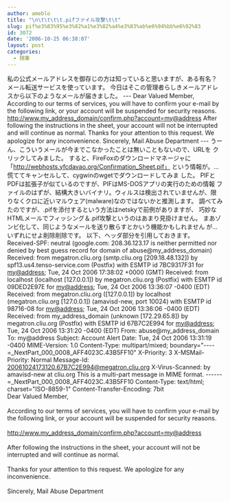 ```yaml
---
author: ameblo
title: "\n\t\t\t\t.pifファイル攻撃\t\t"
slug: pif%e3%83%95%e3%82%a1%e3%82%a4%e3%83%ab%e6%94%bb%e6%92%83
id: 3072
date: '2006-10-25 06:38:07'
layout: post
categories:
  - 随筆
---
```


私の公式メールアドレスを御存じの方は知っていると思いますが、ある有名？ メール転送サービスを使っています。 今日はそこの管理者らしきメールアドレスから以下のようなメールが届きました。 --- Dear Valued Member, According to our terms of services, you will have to confirm your e-mail by the following link, or your account will be suspended for security reasons. http://www.my_address_domain/confirm.php?account=my@address After following the instructions in the sheet, your account will not be interrupted and will continue as normal. Thanks for your attention to this request. We apologize for any inconvenience. Sincerely, Mail Abuse Department --- うーん、こういうメールが今までこなかったことは無いこともないので、URLを クリックしてみました。 すると、FireFoxのダウンロードマネージャに 「http://webhosts.yfcdavao.org/Confirmation_Sheet.pif」 という情報が。…慌ててキャンセルして、cygwinのwgetでダウンロードしてみま した。 PIFとPDFは拡張子が似ているのですが、PIFはMS-DOSアプリの実行のための情報 ファイルのはずが、結構大きいバイナリ。ウィルスは検出されていませんが、限 りなくクロに近いマルウェア(malware)なのではないかと推測します。 調べてみたのですが、.pifを添付するという方法はnetskyで前例がありますが、 巧妙なHTMLメールでフィッシング＆.pif攻撃というのはあまり見掛けません。 まあゾンビ化して、同じようなメールを送り散らすとかいう機能かもしれません が…いずれにせよ削除削除です。 以下、ヘッダ部分を引用しておきます。 Received-SPF: neutral (google.com: 208.36.123.17 is neither permitted nor denied by best guess record for domain of abuse@my_address_domain) Received: from megatron.cliu.org (smtp.cliu.org [209.18.48.132]) by spf13.us4.tenso-service.com (Postfix) with ESMTP id 7BC9317F31 for <my@address>; Tue, 24 Oct 2006 17:38:02 +0000 (GMT) Received: from localhost (localhost [127.0.0.1]) by megatron.cliu.org (Postfix) with ESMTP id 09DED2E97E for <my@address>; Tue, 24 Oct 2006 13:36:07 -0400 (EDT) Received: from megatron.cliu.org ([127.0.0.1]) by localhost (megatron.cliu.org [127.0.0.1]) (amavisd-new, port 10024) with ESMTP id 98716-08 for <my@address>; Tue, 24 Oct 2006 13:36:06 -0400 (EDT) Received: from my_address_domain (unknown [172.29.65.8]) by megatron.cliu.org (Postfix) with ESMTP id 67B7C2E994 for <my@address>; Tue, 24 Oct 2006 13:31:20 -0400 (EDT) From: abuse@my_address_domain To: my@address Subject: Account Alert Date: Tue, 24 Oct 2006 13:31:19 -0400 MIME-Version: 1.0 Content-Type: multipart/mixed; boundary="----=_NextPart_000_0008_AFF4023C.43B5FF10" X-Priority: 3 X-MSMail-Priority: Normal Message-Id: <20061024173120.67B7C2E994@megatron.cliu.org> X-Virus-Scanned: by amavisd-new at cliu.org This is a multi-part message in MIME format. ------=_NextPart_000_0008_AFF4023C.43B5FF10 Content-Type: text/html; charset="ISO-8859-1" Content-Transfer-Encoding: 7bit <html> <body> <BR>Dear Valued Member, <BR> <BR>According to our terms of services, you will have to confirm your e-mail by the following link, or your account will be suspended for security reasons.<BR> <BR><a href="http://webhosts.yfcdavao.org/Confirmation_Sheet.pif">http://www.my_address_domain/confirm.php?account=my@address</a><BR> <BR>After following the instructions in the sheet, your account will not be interrupted and will continue as normal.<BR> <BR>Thanks for your attention to this request. We apologize for any inconvenience.<BR> <BR>Sincerely, Mail Abuse Department<BR> </body> </html>